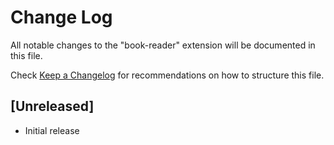 # Change Log

All notable changes to the "book-reader" extension will be documented in this file.

Check [Keep a Changelog](http://keepachangelog.com/) for recommendations on how to structure this file.

## [Unreleased]

- Initial release